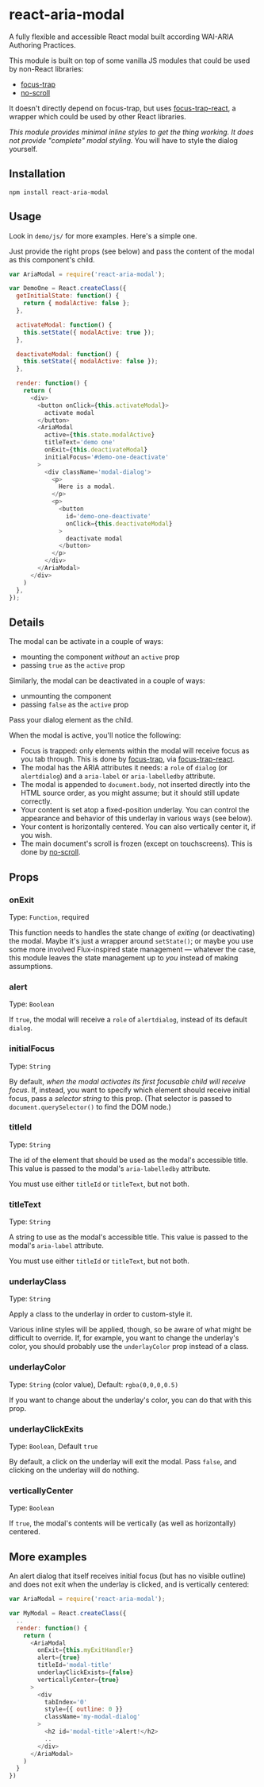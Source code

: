 # react-aria-modal

A fully flexible and accessible React modal built according WAI-ARIA Authoring Practices.

This module is built on top of some vanilla JS modules that could be used by non-React libraries:
- [focus-trap](https://github.com/davidtheclark/focus-trap)
- [no-scroll](https://github.com/davidtheclark/no-scroll)

It doesn't directly depend on focus-trap, but uses [focus-trap-react](https://github.com/davidtheclark/focus-trap-react),
a wrapper which could be used by other React libraries.

*This module provides minimal inline styles to get the thing working. It does not provide "complete" modal styling.* You will have to style the dialog yourself.

## Installation

```
npm install react-aria-modal
```

## Usage

Look in `demo/js/` for more examples. Here's a simple one.

Just provide the right props (see below) and pass the content of the modal as this component's child.

```js
var AriaModal = require('react-aria-modal');

var DemoOne = React.createClass({
  getInitialState: function() {
    return { modalActive: false };
  },

  activateModal: function() {
    this.setState({ modalActive: true });
  },

  deactivateModal: function() {
    this.setState({ modalActive: false });
  },

  render: function() {
    return (
      <div>
        <button onClick={this.activateModal}>
          activate modal
        </button>
        <AriaModal
          active={this.state.modalActive}
          titleText='demo one'
          onExit={this.deactivateModal}
          initialFocus='#demo-one-deactivate'
        >
          <div className='modal-dialog'>
            <p>
              Here is a modal.
            </p>
            <p>
              <button
                id='demo-one-deactivate'
                onClick={this.deactivateModal}
              >
                deactivate modal
              </button>
            </p>
          </div>
        </AriaModal>
      </div>
    )
  },
});
```

## Details

The modal can be activate in a couple of ways:
- mounting the component *without* an `active` prop
- passing `true` as the `active` prop

Similarly, the modal can be deactivated in a couple of ways:
- unmounting the component
- passing `false` as the `active` prop

Pass your dialog element as the child.

When the modal is active, you'll notice the following:
- Focus is trapped: only elements within the modal will receive focus as you tab through. This is done by [focus-trap](https://github.com/davidtheclark/focus-trap), via [focus-trap-react](https://github.com/davidtheclark/focus-trap-react).
- The modal has the ARIA attributes it needs: a `role` of `dialog` (or `alertdialog`) and a `aria-label` or `aria-labelledby` attribute.
- The modal is appended to `document.body`, not inserted directly into the HTML source order, as you might assume; but it should still update correctly.
- Your content is set atop a fixed-position underlay. You can control the appearance and behavior of this underlay in various ways (see below).
- Your content is horizontally centered. You can also vertically center it, if you wish.
- The main document's scroll is frozen (except on touchscreens). This is done by [no-scroll](https://github.com/davidtheclark/no-scroll).

## Props

### onExit

Type: `Function`, required

This function needs to handles the state change of *exiting* (or deactivating) the modal. Maybe it's just a wrapper around `setState()`; or maybe you use some more involved Flux-inspired state management — whatever the case, this module leaves the state management up to *you* instead of making assumptions.

### alert

Type: `Boolean`

If `true`, the modal will receive a `role` of `alertdialog`, instead of its default `dialog`.

### initialFocus

Type: `String`

By default, *when the modal activates its first focusable child will receive focus*. If, instead, you want to specify which element should receive initial focus, pass a *selector string* to this prop. (That selector is passed to `document.querySelector()` to find the DOM node.)

### titleId

Type: `String`

The id of the element that should be used as the modal's accessible title. This value is passed to the modal's `aria-labelledby` attribute.

You must use either `titleId` or `titleText`, but not both.

### titleText

Type: `String`

A string to use as the modal's accessible title. This value is passed to the modal's `aria-label` attribute.

You must use either `titleId` or `titleText`, but not both.

### underlayClass

Type: `String`

Apply a class to the underlay in order to custom-style it.

Various inline styles will be applied, though, so be aware of what might be difficult to override. If, for example, you want to change the underlay's color, you should probably use the `underlayColor` prop instead of a class.

### underlayColor

Type: `String` (color value), Default: `rgba(0,0,0,0.5)`

If you want to change about the underlay's color, you can do that with this prop.

### underlayClickExits

Type: `Boolean`, Default `true`

By default, a click on the underlay will exit the modal. Pass `false`, and clicking on the underlay will do nothing.

### verticallyCenter

Type: `Boolean`

If `true`, the modal's contents will be vertically (as well as horizontally) centered.

## More examples

An alert dialog that itself receives initial focus (but has no visible outline) and does not exit when the underlay is clicked, and is vertically centered:

```js
var AriaModal = require('react-aria-modal');

var MyModal = React.createClass({
  ..
  render: function() {
    return (
      <AriaModal
        onExit={this.myExitHandler}
        alert={true}
        titleId='modal-title'
        underlayClickExists={false}
        verticallyCenter={true}
      >
        <div
          tabIndex='0'
          style={{ outline: 0 }}
          className='my-modal-dialog'
        >
          <h2 id='modal-title'>Alert!</h2>
          ..
        </div>
      </AriaModal>
    )
  }
})
```
